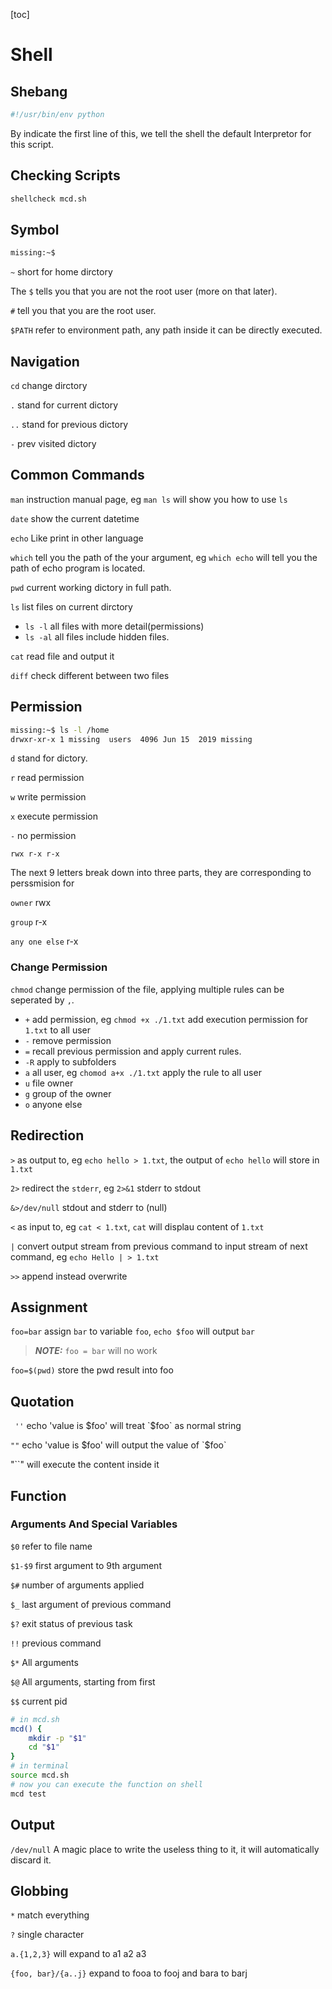 [toc]

# Shell

## Shebang

```bash
#!/usr/bin/env python
```

By indicate the first line of this, we tell the shell the default Interpretor for this script.

## Checking Scripts

```bash
shellcheck mcd.sh	
```

## Symbol

```bash
missing:~$ 
```

`~` short for home dirctory

The `$` tells you that you are not the root user (more on that later).

`#` tell you that you are the root user.

`$PATH` refer to environment path, any path inside it can be directly executed.

## Navigation

`cd` change dirctory

`.` stand for current dictory

`..` stand for previous dictory

`-` prev visited dictory

## Common Commands

`man` instruction manual page, eg `man ls` will show you how to use `ls`

`date` show the current datetime

`echo` Like print in other language

`which` tell you the path of the your argument, eg `which echo` will tell you the path of echo program is located.

`pwd` current working dictory in full path.

`ls` list files on current dirctory

- `ls -l` all files with more detail(permissions)
- `ls -al` all files include hidden files.

`cat` read file and output it

`diff` check different between two files

## Permission

```bash
missing:~$ ls -l /home
drwxr-xr-x 1 missing  users  4096 Jun 15  2019 missing
```

`d` stand for dictory.

`r` read permission

`w` write permission

`x` execute permission

`-` no permission

```
rwx r-x r-x
```

The next 9 letters break down into three parts, they are corresponding to perssmision for

`owner` rwx

`group` r-x

`any one else` r-x

### Change Permission

`chmod` change permission of the file, applying multiple rules can be seperated by `,`.

- `+` add permission, eg `chmod +x ./1.txt` add execution permission for `1.txt` to all user
- `-` remove permission
- `=` recall previous permission and apply current rules.
- `-R`  apply to subfolders
- `a` all user, eg `chomod a+x ./1.txt` apply the rule to all user
- `u` file owner
- `g` group of the owner
- `o` anyone else

## Redirection

`>` as output to, eg `echo hello > 1.txt`, the output of `echo hello` will store in `1.txt`

`2>` redirect the `stderr`, eg `2>&1` stderr to stdout

`&>/dev/null` stdout and stderr to (null)

`<` as input to, eg `cat < 1.txt`, `cat` will displau content of `1.txt`

`|` convert output stream from previous command to input stream of next command, eg `echo Hello | > 1.txt` 

`>>` append instead overwrite

## Assignment

`foo=bar` assign `bar` to variable `foo`, `echo $foo` will output `bar`

> **_NOTE:_** `foo = bar` will no work

`foo=$(pwd)` store the pwd result into foo

##  Quotation

` ''` echo 'value is $foo' will treat `$foo` as normal string

`""` echo 'value is $foo' will output the value of `$foo`

"``" will execute the content inside it

## Function

### Arguments And Special Variables

`$0` refer to file name

`$1-$9` first argument to 9th argument

`$#` number of arguments applied

`$_` last argument of previous command 

`$?` exit status of previous task

`!!` previous command

`$*` All arguments

`$@` All arguments, starting from first

`$$` current pid

```bash
# in mcd.sh
mcd() {
	mkdir -p "$1"
	cd "$1"
}
# in terminal
source mcd.sh
# now you can execute the function on shell
mcd test
```

## Output

`/dev/null` A magic place to write the useless thing to it, it will automatically discard it.

## Globbing

`*` match everything

`?` single character

`a.{1,2,3}` will expand to a1 a2 a3

`{foo, bar}/{a..j}` expand to fooa to fooj and bara to barj

